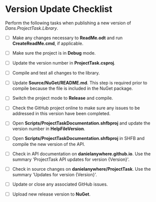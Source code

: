 # Version Update Checklist

Perform the following tasks when publishing a new version of *Dans.ProjectTask.Library*.

 - [ ] Make any changes necessary to **ReadMe.odt** and run **CreateReadMe.cmd**, if applicable.
 - [ ] Make sure the project is in **Debug** mode.
 - [ ] Update the version number in **ProjectTask.csproj**.
 - [ ] Compile and test all changes to the library.
 - [ ] Update **Source/NuGet/README.md**. This step is required prior to compile because the file is included in the NuGet package.
 - [ ] Switch the project mode to **Release** and compile.
 - [ ] Check the GitHub project online to make sure any issues to be addressed in this version have been completed.
 - [ ] Open **Scripts/ProjectTaskDocumentation.shfbproj** and update the version number in **HelpFileVersion**.
 - [ ] Open **Scripts/ProjectTaskDocumentation.shfbproj** in SHFB and compile the new version of the API.
 - [ ] Check in API documentation on **danielanywhere.github.io**. Use the summary 'ProjectTask API updates for version {Version}'.
 - [ ] Check in source changes on **danielanywhere/ProjectTask**. Use the summary 'Updates for version {Version}'.
 - [ ] Update or close any associated GitHub issues.
 - [ ] Upload new release version to **NuGet**.

